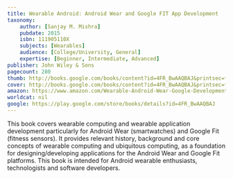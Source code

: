 ```yaml
---
title: Wearable Android: Android Wear and Google FIT App Development
taxonomy:
	author: [Sanjay M. Mishra]
	pubdate: 2015
	isbn: 111905110X
	subjects: [Wearables]
	audience: [College/University, General]
	expertise: [Beginner, Intermediate, Advanced]
publisher: John Wiley & Sons
pagecount: 280
thumb: http://books.google.com/books/content?id=4FR_BwAAQBAJ&printsec=frontcover&img=1&zoom=2&edge=curl&imgtk=AFLRE708jO1agCbdW_-LC1Mt13SH1H2dvwD4k4UOn-eGdIW8dzyih5YlSa3fpp3hMLNO8MnawMZqj8EDTwSO3UISaggCCY4GZ-GkRSY0ne8QPhyKNOGGzPAVnqIQiwJ3J4ExsaaVxAY-&source=gbs_api
cover: http://books.google.com/books/content?id=4FR_BwAAQBAJ&printsec=frontcover&img=1&zoom=6&edge=curl&imgtk=AFLRE72h0KuP9E8c1Uli5er4_F_34Fmtaakzf2QQHLM8SUZt45tj07-L3Cv2KbuvwZEztm1V_3ejRyiNnxOCpXlXNPKzCcPh-JEqTlR7Xsl9VMYcx5k7ViNXH5WOLGOcsoxTQiu23oQV&source=gbs_api
amazon: https://www.amazon.com/Wearable-Android-Wear-Google-Development-ebook/dp/B015ZLIEPQ/ref=sr_1_1?s=books&ie=UTF8&qid=1543370896&sr=1-1&keywords=Wearable+Android%3A+Android+wear+and+Google+Fit
worldcat: nil
google: https://play.google.com/store/books/details?id=4FR_BwAAQBAJ
---
```

This book covers wearable computing and wearable application development particularly for Android Wear (smartwatches) and Google Fit (fitness sensors). It provides relevant history, background and core concepts of wearable computing and ubiquitous computing, as a foundation for designing/developing applications for the Android Wear and Google Fit platforms. This book is intended for Android wearable enthusiasts, technologists and software developers.